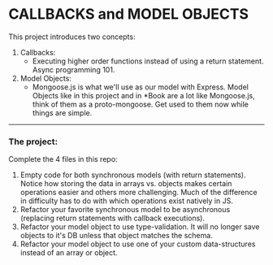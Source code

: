 # CALLBACKS and MODEL OBJECTS

This project introduces two concepts: 
1. Callbacks: 
   * Executing higher order functions instead of using a return statement.  Async programming 101.
2. Model Objects: 
   * Mongoose.js is what we'll use as our model with Express. Model Objects like in this project and in *Book are a lot like Mongoose.js, think of them as a proto-mongoose.  Get used to them now while things are simple.

---
### The project: 

Complete the 4 files in this repo: 

  
1. Empty code for both synchronous models (with return statements).  Notice how storing the data in arrays vs. objects makes certain operations easier and others more challenging.  Much of the difference in difficulty has to do with which operations exist natively in JS. 
2. Refactor your favorite synchronous model to be asynchronous (replacing return statements with callback executions).
3. Refactor your model object to use type-validation.  It will no longer save objects to it's DB unless that object matches the schema.
4. Refactor your model object to use one of your custom data-structures instead of an array or object.
 